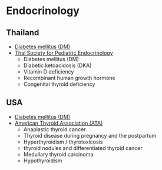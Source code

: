 # Endocrinology

## Thailand
* [Diabetes mellitus (DM)](https://www.dmthai.org/new/index.php/sara-khwam-ru/sahrab-bukhkhl-thawpi/diabetes-book/naewthang-wech-ptibati-sahrab-rokh-bea-hwan-2566)
* [Thai Society for Pediatric Endocrinology](https://thaipedendo.org/management-guidelines/)
    * Diabetes mellitus (DM)
    * Diabetic ketoacidosis (DKA)
    * Vitamin D deficiency
    * Recombinant human growth hormone
    * Congenital thyroid deficiency

## USA
* [Diabetes mellitus (DM)](https://professional.diabetes.org/standards-of-care)
* [American Thyroid Association (ATA)](https://www.thyroid.org/professionals/ata-professional-guidelines/)
    * Anaplastic thyroid cancer
    * Thyroid disease during pregnancy and the postpartum
    * Hyperthyroidism / thyrotoxicosis
    * thyroid nodules and differentiated thyroid cancer
    * Medullary thyroid carcinoma
    * Hypothyroidism